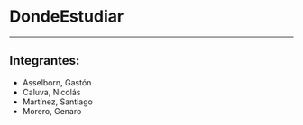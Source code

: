 # DondeEstudiar

---

## Integrantes:
- Asselborn, Gastón
- Caluva, Nicolás
- Martínez, Santiago
- Morero, Genaro